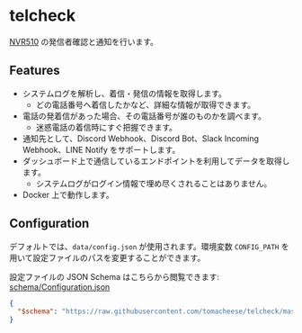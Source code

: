 # telcheck

[NVR510](https://network.yamaha.com/products/routers/nvr510/index) の発信者確認と通知を行います。

## Features

- システムログを解析し、着信・発信の情報を取得します。
  - どの電話番号へ着信したかなど、詳細な情報が取得できます。
- 電話の発着信があった場合、その電話番号が誰のものかを調べます。
  - 迷惑電話の着信時にすぐ把握できます。
- 通知先として、Discord Webhook、Discord Bot、Slack Incoming Webhook、LINE Notify をサポートします。
- ダッシュボード上で通信しているエンドポイントを利用してデータを取得します。
  - システムログがログイン情報で埋め尽くされることはありません。
- Docker 上で動作します。

## Configuration

デフォルトでは、`data/config.json` が使用されます。環境変数 `CONFIG_PATH` を用いて設定ファイルのパスを変更することができます。

設定ファイルの JSON Schema はこちらから閲覧できます:
[schema/Configuration.json](schema/Configuration.json)

```json
{
  "$schema": "https://raw.githubusercontent.com/tomacheese/telcheck/master/schema/Configuration.json"
}
```
